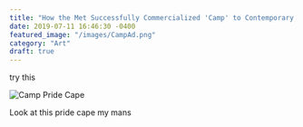 ```yaml
---
title: "How the Met Successfully Commercialized 'Camp' to Contemporary Audiences"
date: 2019-07-11 16:46:30 -0400
featured_image: "/images/CampAd.png"
category: "Art"
draft: true
---
```

try this


![Camp Pride Cape](/images/CampPrideBeta.png)

Look at this pride cape my mans
